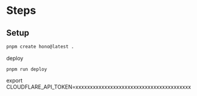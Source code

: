 # Steps

## Setup

```bash
pnpm create hono@latest .
```

deploy

```
pnpm run deploy
```

export CLOUDFLARE_API_TOKEN=xxxxxxxxxxxxxxxxxxxxxxxxxxxxxxxxxxxxxxxx
